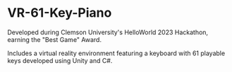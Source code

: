 # VR-61-Key-Piano
Developed during Clemson University's HelloWorld 2023 Hackathon, earning the "Best Game" Award.

Includes a virtual reality environment featuring a keyboard with 61 playable keys developed using Unity and C#. 
